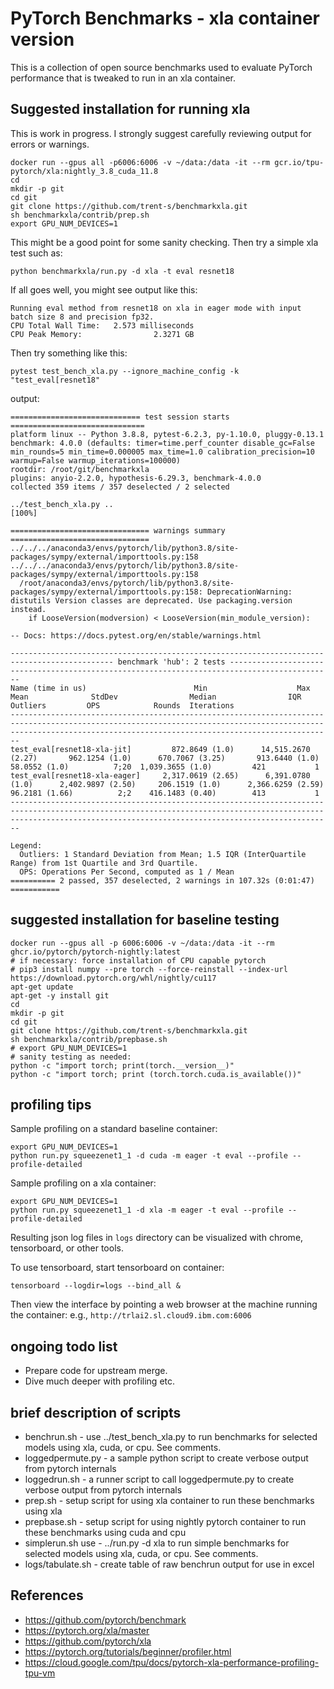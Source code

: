 # PyTorch Benchmarks - xla container version
This is a collection of open source benchmarks used to evaluate PyTorch performance that is tweaked to run in an xla container.


## Suggested installation for running xla

This is work in progress. I strongly suggest carefully reviewing output for errors or warnings.

```
docker run --gpus all -p6006:6006 -v ~/data:/data -it --rm gcr.io/tpu-pytorch/xla:nightly_3.8_cuda_11.8
cd
mkdir -p git
cd git
git clone https://github.com/trent-s/benchmarkxla.git
sh benchmarkxla/contrib/prep.sh
export GPU_NUM_DEVICES=1
```

This might be a good point for some sanity checking.
Then try a simple xla test such as:

```
python benchmarkxla/run.py -d xla -t eval resnet18
```

If all goes well, you might see output like this:

```
Running eval method from resnet18 on xla in eager mode with input batch size 8 and precision fp32.
CPU Total Wall Time:   2.573 milliseconds
CPU Peak Memory:                2.3271 GB
```

Then try something like this:
```
pytest test_bench_xla.py --ignore_machine_config -k "test_eval[resnet18"
```

output:
```
============================= test session starts ==============================
platform linux -- Python 3.8.8, pytest-6.2.3, py-1.10.0, pluggy-0.13.1
benchmark: 4.0.0 (defaults: timer=time.perf_counter disable_gc=False min_rounds=5 min_time=0.000005 max_time=1.0 calibration_precision=10 warmup=False warmup_iterations=100000)
rootdir: /root/git/benchmarkxla
plugins: anyio-2.2.0, hypothesis-6.29.3, benchmark-4.0.0
collected 359 items / 357 deselected / 2 selected

../test_bench_xla.py ..                                                  [100%]

=============================== warnings summary ===============================
../../../anaconda3/envs/pytorch/lib/python3.8/site-packages/sympy/external/importtools.py:158
../../../anaconda3/envs/pytorch/lib/python3.8/site-packages/sympy/external/importtools.py:158
  /root/anaconda3/envs/pytorch/lib/python3.8/site-packages/sympy/external/importtools.py:158: DeprecationWarning: distutils Version classes are deprecated. Use packaging.version instead.
    if LooseVersion(modversion) < LooseVersion(min_module_version):

-- Docs: https://docs.pytest.org/en/stable/warnings.html

--------------------------------------------------------------------------------------------- benchmark 'hub': 2 tests ---------------------------------------------------------------------------------------------
Name (time in us)                        Min                    Max                  Mean              StdDev                Median                IQR            Outliers         OPS            Rounds  Iterations
--------------------------------------------------------------------------------------------------------------------------------------------------------------------------------------------------------------------
test_eval[resnet18-xla-jit]         872.8649 (1.0)      14,515.2670 (2.27)       962.1254 (1.0)      670.7067 (3.25)       913.6440 (1.0)      58.0552 (1.0)          7;20  1,039.3655 (1.0)         421           1
test_eval[resnet18-xla-eager]     2,317.0619 (2.65)      6,391.0780 (1.0)      2,402.9897 (2.50)     206.1519 (1.0)      2,366.6259 (2.59)     96.2181 (1.66)          2;2    416.1483 (0.40)        413           1
--------------------------------------------------------------------------------------------------------------------------------------------------------------------------------------------------------------------

Legend:
  Outliers: 1 Standard Deviation from Mean; 1.5 IQR (InterQuartile Range) from 1st Quartile and 3rd Quartile.
  OPS: Operations Per Second, computed as 1 / Mean
========== 2 passed, 357 deselected, 2 warnings in 107.32s (0:01:47) ===========
```

## suggested installation for baseline testing
```
docker run --gpus all -p 6006:6006 -v ~/data:/data -it --rm ghcr.io/pytorch/pytorch-nightly:latest
# if necessary: force installation of CPU capable pytorch
# pip3 install numpy --pre torch --force-reinstall --index-url https://download.pytorch.org/whl/nightly/cu117
apt-get update
apt-get -y install git
cd
mkdir -p git
cd git
git clone https://github.com/trent-s/benchmarkxla.git
sh benchmarkxla/contrib/prepbase.sh
# export GPU_NUM_DEVICES=1
# sanity testing as needed:
python -c "import torch; print(torch.__version__)"
python -c "import torch; print (torch.torch.cuda.is_available())"
```

## profiling tips
Sample profiling on a standard baseline container:
```
export GPU_NUM_DEVICES=1
python run.py squeezenet1_1 -d cuda -m eager -t eval --profile --profile-detailed
```

Sample profiling on a xla container:
```
export GPU_NUM_DEVICES=1
python run.py squeezenet1_1 -d xla -m eager -t eval --profile --profile-detailed
```

Resulting json log files in `logs` directory can be visualized with chrome, tensorboard, or other tools.

To use tensorboard, start tensorboard on container:
```
tensorboard --logdir=logs --bind_all &
```

Then view the interface by pointing a web browser at the machine running the container:
e.g., `http://trlai2.sl.cloud9.ibm.com:6006`


## ongoing todo list
- Prepare code for upstream merge.
- Dive much deeper with profiling etc.


## brief description of scripts
- benchrun.sh - use ../test_bench_xla.py to run benchmarks for selected models using xla, cuda, or cpu. See comments.
- loggedpermute.py - a sample python script to create verbose output from pytorch internals
- loggedrun.sh - a runner script to call loggedpermute.py to create verbose output from pytorch internals
- prep.sh - setup script for using xla container to run these benchmarks using xla
- prepbase.sh - setup script for using nightly pytorch container to run these benchmarks using cuda and cpu
- simplerun.sh use - ../run.py -d xla to run simple benchmarks for selected models using xla, cuda, or cpu. See comments.
- logs/tabulate.sh - create table of raw benchrun output for use in excel

## References
- https://github.com/pytorch/benchmark
- https://pytorch.org/xla/master
- https://github.com/pytorch/xla
- https://pytorch.org/tutorials/beginner/profiler.html
- https://cloud.google.com/tpu/docs/pytorch-xla-performance-profiling-tpu-vm




